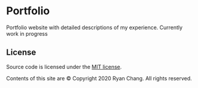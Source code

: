 # Portfolio
Portfolio website with detailed descriptions of my experience. 
Currently work in progress


## License

Source code is licensed under the [MIT license](http://opensource.org/licenses/mit-license.php).

Contents of this site are © Copyright 2020 Ryan Chang. All rights reserved.
